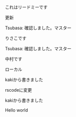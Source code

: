 これはリードミーです

更新

Tsubasa: 確認しました。マスター

りさこです

Tsubasa: 確認しました。マスター

中村です

ローカル

kakiから書きました

rscodeに変更

kakiから書きました

Hello world



<!-- データベースモデル -->






